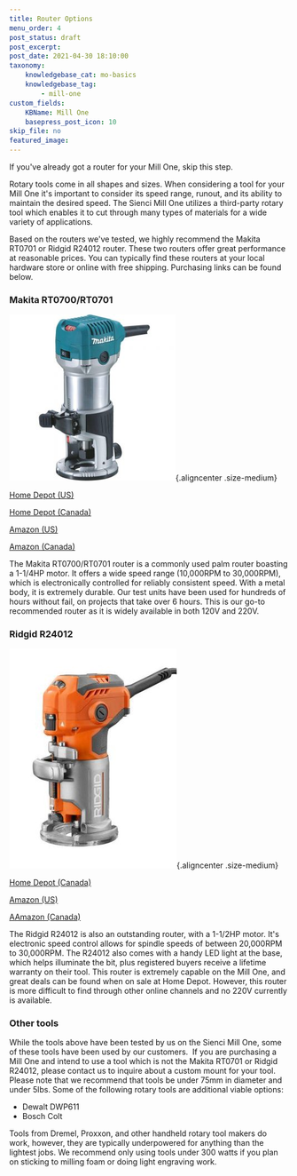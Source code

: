 ```yaml
---
title: Router Options
menu_order: 4
post_status: draft
post_excerpt:  
post_date: 2021-04-30 18:10:00
taxonomy:
    knowledgebase_cat: mo-basics
    knowledgebase_tag:
        - mill-one
custom_fields:
    KBName: Mill One
    basepress_post_icon: 10
skip_file: no
featured_image: 
---
```


If you've already got a router for your Mill One, skip this step.

Rotary tools come in all shapes and sizes. When considering a tool for your Mill One it's important to consider its speed range, runout, and its ability to maintain the desired speed. The Sienci Mill One utilizes a third-party rotary tool which enables it to cut through many types of materials for a wide variety of applications.

Based on the routers we've tested, we highly recommend the Makita RT0701 or Ridgid R24012 router. These two routers offer great performance at reasonable prices. You can typically find these routers at your local hardware store or online with free shipping. Purchasing links can be found below.
<h3>Makita RT0700/RT0701</h3>

![alt text](../../_images/_mill-one/_the-basics/mo_router_p1_makita.jpg){.aligncenter .size-medium}

<a href="http://www.homedepot.com/p/Makita-1-1-4-HP-Compact-Router-RT0701C/204247210" target="_blank" rel="noopener noreferrer">Home Depot (US)</a>

<a href="https://www.homedepot.ca/en/home/p.compact-router.1000848739.html" target="_blank" rel="noopener noreferrer">Home Depot (Canada)</a>

<a href="https://www.amazon.com/Makita-RT0701C-1-1-Compact-Router/dp/B00E7D3V4S/" target="_blank" rel="noopener noreferrer">Amazon (US)</a>

<a href="https://www.amazon.ca/gp/product/B00E7D3V4S?ie=UTF8" target="_blank" rel="noopener noreferrer">Amazon (Canada)</a>

The Makita RT0700/RT0701 router is a commonly used palm router boasting a 1-1/4HP motor. It offers a wide speed range (10,000RPM to 30,000RPM), which is electronically controlled for reliably consistent speed. With a metal body, it is extremely durable. Our test units have been used for hundreds of hours without fail, on projects that take over 6 hours. This is our go-to recommended router as it is widely available in both 120V and 220V.
<h3></h3>
<h3>Ridgid R24012</h3>

![alt text](../../_images/_mill-one/_the-basics/mo_router_p2_ridgid.jpg){.aligncenter .size-medium}

<a href="https://www.homedepot.ca/en/home/p.laminate-trimmer.1000418275.html" target="_blank" rel="noopener noreferrer">Home Depot (Canada)</a>

<a href="https://www.amazon.com/Ridgid-R2401-Laminate-Trim-Router/dp/B001W0ZI7C/" target="_blank" rel="noopener noreferrer">Amazon (US)</a>

<a href="https://www.amazon.ca/RIDGID-Corded-Compact-Micro-Adjust-R24012/dp/B01C67DJSO/" target="_blank" rel="noopener noreferrer">A</a><a href="https://www.amazon.ca/RIDGID-Corded-Compact-Micro-Adjust-R24012/dp/B01C67DJSO/" target="_blank" rel="noopener noreferrer">Amazon (Canada)</a>

The Ridgid R24012 is also an outstanding router, with a 1-1/2HP motor. It's electronic speed control allows for spindle speeds of between 20,000RPM to 30,000RPM. The R24012 also comes with a handy LED light at the base, which helps illuminate the bit, plus registered buyers receive a lifetime warranty on their tool. This router is extremely capable on the Mill One, and great deals can be found when on sale at Home Depot. However, this router is more difficult to find through other online channels and no 220V currently is available.
<h3>Other tools</h3>
While the tools above have been tested by us on the Sienci Mill One, some of these tools have been used by our customers.  If you are purchasing a Mill One and intend to use a tool which is not the Makita RT0701 or Ridgid R24012, please contact us to inquire about a custom mount for your tool. Please note that we recommend that tools be under 75mm in diameter and under 5lbs. Some of the following rotary tools are additional viable options:
<ul>
  <li>Dewalt DWP611</li>
  <li>Bosch Colt</li>
</ul>
Tools from Dremel, Proxxon, and other handheld rotary tool makers do work, however, they are typically underpowered for anything than the lightest jobs. We recommend only using tools under 300 watts if you plan on sticking to milling foam or doing light engraving work.
